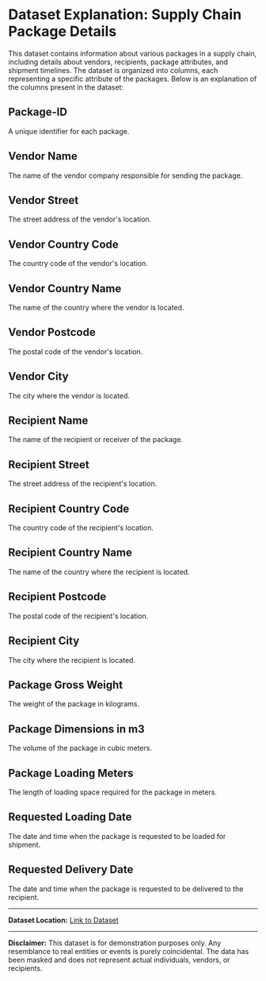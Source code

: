 # Dataset Explanation: Supply Chain Package Details

This dataset contains information about various packages in a supply chain, including details about vendors, recipients, package attributes, and shipment timelines. The dataset is organized into columns, each representing a specific attribute of the packages. Below is an explanation of the columns present in the dataset:

## Package-ID
A unique identifier for each package.

## Vendor Name
The name of the vendor company responsible for sending the package.

## Vendor Street
The street address of the vendor's location.

## Vendor Country Code
The country code of the vendor's location.

## Vendor Country Name
The name of the country where the vendor is located.

## Vendor Postcode
The postal code of the vendor's location.

## Vendor City
The city where the vendor is located.

## Recipient Name
The name of the recipient or receiver of the package.

## Recipient Street
The street address of the recipient's location.

## Recipient Country Code
The country code of the recipient's location.

## Recipient Country Name
The name of the country where the recipient is located.

## Recipient Postcode
The postal code of the recipient's location.

## Recipient City
The city where the recipient is located.

## Package Gross Weight
The weight of the package in kilograms.

## Package Dimensions in m3
The volume of the package in cubic meters.

## Package Loading Meters
The length of loading space required for the package in meters.

## Requested Loading Date
The date and time when the package is requested to be loaded for shipment.

## Requested Delivery Date
The date and time when the package is requested to be delivered to the recipient.

---

**Dataset Location:** [Link to Dataset](https://example.com/path/to/dataset.csv)

---

**Disclaimer:** This dataset is for demonstration purposes only. Any resemblance to real entities or events is purely coincidental. The data has been masked and does not represent actual individuals, vendors, or recipients.